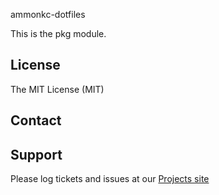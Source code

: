ammonkc-dotfiles

This is the pkg module.

License
-------
The MIT License (MIT)


Contact
-------


Support
-------

Please log tickets and issues at our [Projects site](http://github.com:ammonkc/puppet-dotfiles.git)
